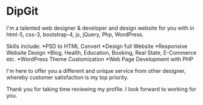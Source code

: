 # DipGit
I'm a talented web designer & developer and design website for you with in html-5, css-3, bootstrap-4, js, jQuery, Php, WordPress.

Skills include:
*PSD to HTML Convert
*Design full Website
*Responsive Website Design
*Blog, Health, Education, Booking, Real State, E-Commerce etc.
*WordPress Theme Customization 
*Web Page Development with PHP

I'm here to offer you a different and unique service from other designer, whereby customer satisfaction is my top priority.

Thank you for taking time reviewing my profile. I look forward to working for you.  

